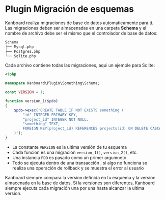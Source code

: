 Plugin Migración de esquemas
============================

Kanboard realiza migraciones de base de datos automaticamente para ti.
Las migraciones deben ser almacenadas en una carpeta **Schema** y el nombre de archivo debe ser el mismo que el controlador de base de datos:

```bash
Schema
├── Mysql.php
├── Postgres.php
└── Sqlite.php
```

Cada archivo contiene todas las migraciones, aqui un ejemple para Sqlite:

```php
<?php

namespace Kanboard\Plugin\Something\Schema;

const VERSION = 1;

function version_1($pdo)
{
    $pdo->exec('CREATE TABLE IF NOT EXISTS something (
        "id" INTEGER PRIMARY KEY,
        "project_id" INTEGER NOT NULL,
        "something" TEXT,
        FOREIGN KEY(project_id) REFERENCES projects(id) ON DELETE CASCADE
    )');
}
```

- La constante `VERSION` es la ultima versión de tu esquema
- Cada funcion es una migración `version_1()`, `version_2()`, etc.
- Una instancia `PDO` es pasado como un primer argumneto
- Todo se ejecuta dentro de una transacción , si algo no funciona se realiza una operación de rollback y se muestra el error al usuario

Kanboard siempre compara la version definida en tu esquema y la version almacenada en la base de datos. Si la versiones son diferentes, Kanboard siempre ejecuta cada migración una por una hasta alcanzar la ultima version.

